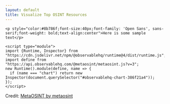 ```yaml
---
layout: default
title: Visualize Top OSINT Resources
---
```


  <body>

    <p style="color:#8b786f;font-size:40px;font-family: 'Open Sans', sans-serif;font-weight: bold;text-align:center">Here is some sample text</p>  

    <script type="module">
    import {Runtime, Inspector} from "https://cdn.jsdelivr.net/npm/@observablehq/runtime@4/dist/runtime.js";
    import define from "https://api.observablehq.com/@metaosint/metaosint.js?v=3";
    new Runtime().module(define, name => {
      if (name === "chart") return new Inspector(document.querySelector("#observablehq-chart-386f21a4"));
    });
    </script>

  </body>

<div id="observablehq-chart-386f21a4"></div>
<p>Credit: <a href="https://observablehq.com/@metaosint/metaosint">MetaOSINT by metaosint</a></p>
